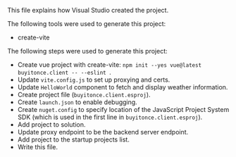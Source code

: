 This file explains how Visual Studio created the project.

The following tools were used to generate this project:
- create-vite

The following steps were used to generate this project:
- Create vue project with create-vite: `npm init --yes vue@latest buyitonce.client -- --eslint `.
- Update `vite.config.js` to set up proxying and certs.
- Update `HelloWorld` component to fetch and display weather information.
- Create project file (`buyitonce.client.esproj`).
- Create `launch.json` to enable debugging.
- Create `nuget.config` to specify location of the JavaScript Project System SDK (which is used in the first line in `buyitonce.client.esproj`).
- Add project to solution.
- Update proxy endpoint to be the backend server endpoint.
- Add project to the startup projects list.
- Write this file.
